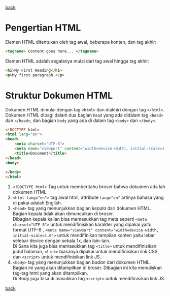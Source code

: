 [back](./index.md)

# Pengertian HTML
Elemen HTML ditentukan oleh tag awal, beberapa konten, dan tag akhir:
```html
<tagname> Content goes here... </tagname>
```

Elemen HTML adalah segalanya mulai dari tag awal hingga tag akhir:
```html
<h1>My First Heading</h1>
<p>My first paragraph.</p>
```

# Struktur Dokumen HTML
Dokumen HTML dimulai dengan tag `<html>` dan diakhiri dengan tag `</html>`. Dokumen HTML dibagi dalam dua bagian `head` yang ada didalam tag `<head>` dan `</head>`, dan bagian `body` yang ada di dalam tag `<body>` dan `</body>`.

```html
<!DOCTYPE html>
<html lang="en">
<head>
    <meta charset="UTF-8">
    <meta name="viewport" content="width=device-width, initial-scale=1.0">
    <title>Document</title>
</head>
<body>
    
</body>
</html>
```

1. `<!DOCTYPE html>`
    Tag untuk memberitahu broser bahwa dokumen ada lah dokumen HTML
1. `<html lang="en">`
    tag awal html, attribute `lang="en"` artinya bahasa yang di pakai adalah English.
1. `<head>`
    tag yang menunjukkan bagian *kepala* dari dokumen HTML. Bagian kepala tidak akan dimunculkan di broser.  
    Dibagian kepala kalian bisa memasukkan tag meta seperti `<meta charset="UTF-8">` untuk mendifinisikan karakter yang dipakai yaitu format UTF-8 , `<meta name="viewport" content="width=device-width, initial-scale=1.0">` untuk mendifinikan tampilan konten yaitu lebar selebar device dengan sekala 1x, dan lain-lain.  
    Di Sana kita juga bisa memasukkan tag `<title>` untuk mendifinisikan judul halaman, `<link>` biasanya dipakai untuk mendifinisikan link CSS, dan `<script>` untuk mendifinisikan link JS.
1. `<body>`
    tag yang menunjukkan bagian *badan* dari dokumen HTML. Bagian ini yang akan ditampilkan di broser. Dibagian ini kita menuliskan tag-tag html yang akan ditampilkan.  
    Di Body juga bisa di masukkan tag `<script>` untuk mendifinisikan link JS.

[back](./index.md)